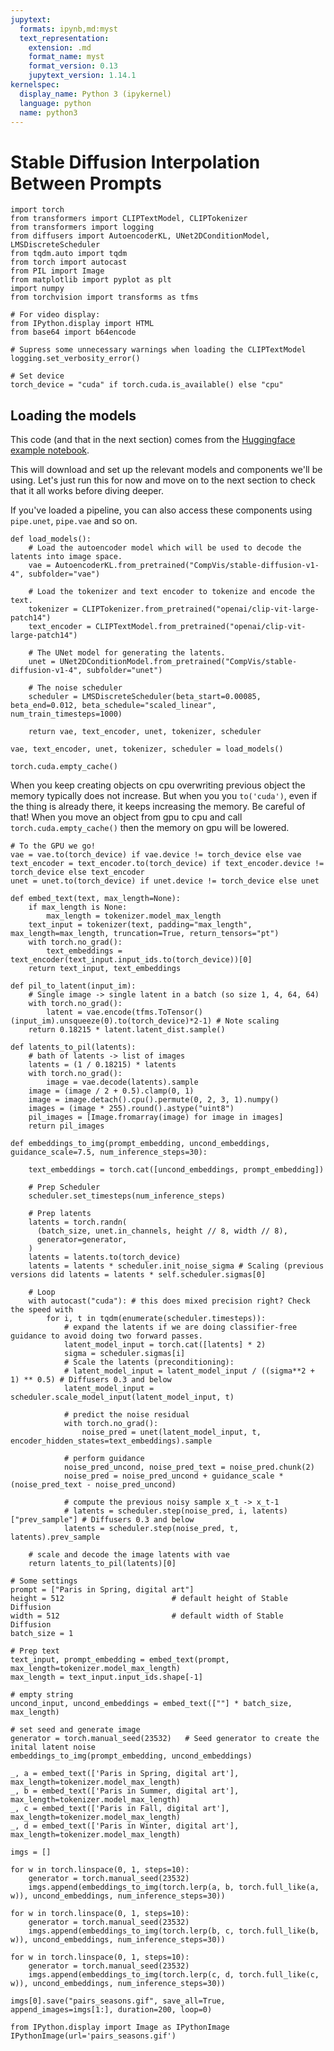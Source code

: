 ```yaml
---
jupytext:
  formats: ipynb,md:myst
  text_representation:
    extension: .md
    format_name: myst
    format_version: 0.13
    jupytext_version: 1.14.1
kernelspec:
  display_name: Python 3 (ipykernel)
  language: python
  name: python3
---
```


# Stable Diffusion Interpolation Between Prompts

```{code-cell} ipython3
import torch
from transformers import CLIPTextModel, CLIPTokenizer
from transformers import logging
from diffusers import AutoencoderKL, UNet2DConditionModel, LMSDiscreteScheduler
from tqdm.auto import tqdm
from torch import autocast
from PIL import Image
from matplotlib import pyplot as plt
import numpy
from torchvision import transforms as tfms

# For video display:
from IPython.display import HTML
from base64 import b64encode

# Supress some unnecessary warnings when loading the CLIPTextModel
logging.set_verbosity_error()

# Set device
torch_device = "cuda" if torch.cuda.is_available() else "cpu"
```

## Loading the models

This code (and that in the next section) comes from the [Huggingface example notebook](https://colab.research.google.com/github/huggingface/notebooks/blob/main/diffusers/stable_diffusion.ipynb). 

This will download and set up the relevant models and components we'll be using. Let's just run this for now and move on to the next section to check that it all works before diving deeper.

If you've loaded a pipeline, you can also access these components using `pipe.unet`, `pipe.vae` and so on.

```{code-cell} ipython3
def load_models():
    # Load the autoencoder model which will be used to decode the latents into image space. 
    vae = AutoencoderKL.from_pretrained("CompVis/stable-diffusion-v1-4", subfolder="vae")

    # Load the tokenizer and text encoder to tokenize and encode the text. 
    tokenizer = CLIPTokenizer.from_pretrained("openai/clip-vit-large-patch14")
    text_encoder = CLIPTextModel.from_pretrained("openai/clip-vit-large-patch14")

    # The UNet model for generating the latents.
    unet = UNet2DConditionModel.from_pretrained("CompVis/stable-diffusion-v1-4", subfolder="unet")

    # The noise scheduler
    scheduler = LMSDiscreteScheduler(beta_start=0.00085, beta_end=0.012, beta_schedule="scaled_linear", num_train_timesteps=1000)

    return vae, text_encoder, unet, tokenizer, scheduler
```

```{code-cell} ipython3
vae, text_encoder, unet, tokenizer, scheduler = load_models()
```

```{code-cell} ipython3
torch.cuda.empty_cache()
```

When you keep creating objects on cpu overwriting previous object the memory
typically does not increase. But when you you `to('cuda')`, even if the thing is already
there, it keeps increasing the memory. Be careful of that!
When you move an object from gpu to cpu and call `torch.cuda.empty_cache()`
then the memory on gpu will be lowered.

```{code-cell} ipython3
# To the GPU we go!
vae = vae.to(torch_device) if vae.device != torch_device else vae
text_encoder = text_encoder.to(torch_device) if text_encoder.device != torch_device else text_encoder
unet = unet.to(torch_device) if unet.device != torch_device else unet
```

```{code-cell} ipython3
def embed_text(text, max_length=None):
    if max_length is None:
        max_length = tokenizer.model_max_length
    text_input = tokenizer(text, padding="max_length", max_length=max_length, truncation=True, return_tensors="pt")
    with torch.no_grad():
        text_embeddings = text_encoder(text_input.input_ids.to(torch_device))[0]
    return text_input, text_embeddings

def pil_to_latent(input_im):
    # Single image -> single latent in a batch (so size 1, 4, 64, 64)
    with torch.no_grad():
        latent = vae.encode(tfms.ToTensor()(input_im).unsqueeze(0).to(torch_device)*2-1) # Note scaling
    return 0.18215 * latent.latent_dist.sample()

def latents_to_pil(latents):
    # bath of latents -> list of images
    latents = (1 / 0.18215) * latents
    with torch.no_grad():
        image = vae.decode(latents).sample
    image = (image / 2 + 0.5).clamp(0, 1)
    image = image.detach().cpu().permute(0, 2, 3, 1).numpy()
    images = (image * 255).round().astype("uint8")
    pil_images = [Image.fromarray(image) for image in images]
    return pil_images

def embeddings_to_img(prompt_embedding, uncond_embeddings, guidance_scale=7.5, num_inference_steps=30):

    text_embeddings = torch.cat([uncond_embeddings, prompt_embedding])

    # Prep Scheduler
    scheduler.set_timesteps(num_inference_steps)

    # Prep latents
    latents = torch.randn(
      (batch_size, unet.in_channels, height // 8, width // 8),
      generator=generator,
    )
    latents = latents.to(torch_device)
    latents = latents * scheduler.init_noise_sigma # Scaling (previous versions did latents = latents * self.scheduler.sigmas[0]

    # Loop
    with autocast("cuda"): # this does mixed precision right? Check the speed with
        for i, t in tqdm(enumerate(scheduler.timesteps)):
            # expand the latents if we are doing classifier-free guidance to avoid doing two forward passes.
            latent_model_input = torch.cat([latents] * 2)
            sigma = scheduler.sigmas[i]
            # Scale the latents (preconditioning):
            # latent_model_input = latent_model_input / ((sigma**2 + 1) ** 0.5) # Diffusers 0.3 and below
            latent_model_input = scheduler.scale_model_input(latent_model_input, t)

            # predict the noise residual
            with torch.no_grad():
                noise_pred = unet(latent_model_input, t, encoder_hidden_states=text_embeddings).sample

            # perform guidance
            noise_pred_uncond, noise_pred_text = noise_pred.chunk(2)
            noise_pred = noise_pred_uncond + guidance_scale * (noise_pred_text - noise_pred_uncond)

            # compute the previous noisy sample x_t -> x_t-1
            # latents = scheduler.step(noise_pred, i, latents)["prev_sample"] # Diffusers 0.3 and below
            latents = scheduler.step(noise_pred, t, latents).prev_sample

    # scale and decode the image latents with vae
    return latents_to_pil(latents)[0]
```

```{code-cell} ipython3
# Some settings
prompt = ["Paris in Spring, digital art"]
height = 512                        # default height of Stable Diffusion
width = 512                         # default width of Stable Diffusion
batch_size = 1

# Prep text 
text_input, prompt_embedding = embed_text(prompt,  max_length=tokenizer.model_max_length)
max_length = text_input.input_ids.shape[-1]

# empty string
uncond_input, uncond_embeddings = embed_text([""] * batch_size, max_length)

# set seed and generate image
generator = torch.manual_seed(23532)   # Seed generator to create the inital latent noise
embeddings_to_img(prompt_embedding, uncond_embeddings)
```

```{code-cell} ipython3
_, a = embed_text(['Paris in Spring, digital art'],  max_length=tokenizer.model_max_length)
_, b = embed_text(['Paris in Summer, digital art'],  max_length=tokenizer.model_max_length)
_, c = embed_text(['Paris in Fall, digital art'],  max_length=tokenizer.model_max_length)
_, d = embed_text(['Paris in Winter, digital art'],  max_length=tokenizer.model_max_length)
```

```{code-cell} ipython3
imgs = []

for w in torch.linspace(0, 1, steps=10):
    generator = torch.manual_seed(23532)
    imgs.append(embeddings_to_img(torch.lerp(a, b, torch.full_like(a, w)), uncond_embeddings, num_inference_steps=30))

for w in torch.linspace(0, 1, steps=10):
    generator = torch.manual_seed(23532)
    imgs.append(embeddings_to_img(torch.lerp(b, c, torch.full_like(b, w)), uncond_embeddings, num_inference_steps=30))
    
for w in torch.linspace(0, 1, steps=10):
    generator = torch.manual_seed(23532)
    imgs.append(embeddings_to_img(torch.lerp(c, d, torch.full_like(c, w)), uncond_embeddings, num_inference_steps=30))
```

```{code-cell} ipython3
imgs[0].save("pairs_seasons.gif", save_all=True, append_images=imgs[1:], duration=200, loop=0)
```

```{code-cell} ipython3
from IPython.display import Image as IPythonImage
IPythonImage(url='pairs_seasons.gif')
```

